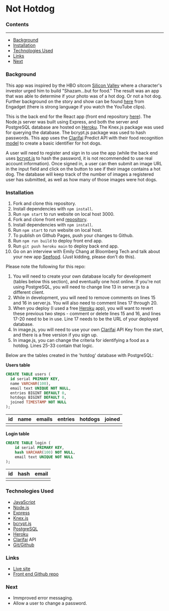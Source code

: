 
# Not Hotdog

### Contents

---

- [Background](#background)
- [Installation](#installation)
- [Technologies Used](#technologies-used)
- [Links](#links)
- [Next](#next)

### Background

This app was inspired by the HBO sitcom [Silicon Valley](https://www.hbo.com/silicon-valley) where a character's investor urged him to build "Shazam...but for food." The result was an app that was able to determine if your photo was of a hot dog. Or not a hot dog. Further background on the story and show can be found [here](https://www.engadget.com/2017-05-15-not-hotdog-app-hbo-silicon-valley.html) from Engadget (there is strong language if you watch the YouTube clips).

This is the back end for the React app (front end repository [here](https://github.com/cedis81/not-hot-dog)). The Node.js server was built using Express, and both the server and PostgreSQL database are hosted on [Heroku](https://www.heroku.com/). The Knex.js package was used for querying the database. The bcrypt.js package was used to hash passwords. This app uses the [Clarifai](https://www.clarifai.com/) Predict API with their food recognition [model](https://www.clarifai.com/models/ai-food-recognition) to create a basic identifier for hot dogs.

A user will need to register and sign in to use the app (while the back end uses [bcrypt.js](https://www.npmjs.com/package/bcryptjs) to hash the password, it is not recommended to use real account information). Once signed in, a user can then submit an image URL in the input field and click on the button to see if their image contains a hot dog. The database will keep track of the number of images a registered user has submitted, as well as how many of those images were hot dogs.

### Installation

1. Fork and clone this repository.
2. Install dependencies with `npm install`.
3. Run `npm start` to run website on local host 3000.
4. Fork and clone front end [repository](https://github.com/cedis81/not-hot-dog).
5. Install dependencies with `npm install`.
6. Run `npm start` to run website on local host.
7. To publish on Github Pages, push your changes to Github.
8. Run `npm run build` to deploy front end app.
9. Run `git push heroku main` to deploy back end app.
10. Go on an interview with Emily Chang at Bloomberg Tech and talk about your new app [Seefood](https://twitter.com/TechAtBloomberg/status/863944535419666432?ref_src=twsrc%5Etfw%7Ctwcamp%5Etweetembed%7Ctwterm%5E863944535419666432%7Ctwgr%5E%7Ctwcon%5Es1_&ref_url=https%3A%2F%2Fwww.engadget.com%2F2017-05-15-not-hotdog-app-hbo-silicon-valley.html). (Just kidding, please don't do this).

Please note the following for this repo:

1. You will need to create your own database locally for development (tables below this section), and eventually one host online. If you're not using PostgreSQL, you will need to change line 13 in server.js to a different client.
2. While in development, you will need to remove comments on lines 15 and 16 in server.js. You will also need to comment lines 17 through 20.
3. When you deploy (I used a free [Heroku](https://www.heroku.com/) app), you will want to revert these previous two steps - comment or delete lines 15 and 16, and lines 17-20 need to be in use. Line 17 needs to be the URL of your deployed database.
4. In image.js, you will need to use your own [Clarifai](https://www.clarifai.com/) API Key from the start, and there is a free version if you sign up.
5. In image.js, you can change the criteria for identifying a food as a hotdog. Lines 25-33 contain that logic.

Below are the tables created in the 'hotdog' database with PostgreSQL:

**Users table**

```sql
CREATE TABLE users (
  id serial PRIMARY KEY,
  name VARCHAR(100),
  email text UNIQUE NOT NULL,
  entries BIGINT DEFAULT 0,
  hotdogs BIGINT DEFAULT 0,
  joined TIMESTAMP NOT NULL
);
```

| id | name | emails | entries | hotdogs | joined |
|----|------|--------|---------|---------|--------|
|    |      |        |         |         |        |

**Login table**

```sql
CREATE TABLE login (
    id serial PRIMARY KEY,
    hash VARCHAR(100) NOT NULL,
    email text UNIQUE NOT NULL
);
```

| id | hash | email |
|----|------|-------|
|    |      |       |

### Technologies Used
- [JavaScript](https://developer.mozilla.org/en-US/docs/Web/JavaScript)
- [Node.js](https://nodejs.org/en/docs/)
- [Express](https://expressjs.com/en/guide/routing.html)
- [Knex.js](https://knexjs.org/)
- [bcrypt.js](https://www.npmjs.com/package/bcryptjs)
- [PostgreSQL](https://www.postgresql.org/docs/)
- [Heroku](https://devcenter.heroku.com/)
- [Clarifai](https://docs.clarifai.com/) API
- [Git/Github](https://docs.github.com/en)

### Links

- [Live site](https://cedis81.github.io/not-hot-dog/)
- [Front end Github repo](https://github.com/cedis81/not-hot-dog)

### Next

- Immproved error messaging.
- Allow a user to change a password.
